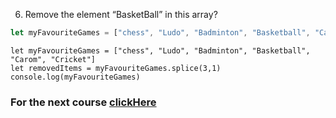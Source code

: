 6. Remove the element “BasketBall” in this array?

```javascript
let myFavouriteGames = ["chess", "Ludo", "Badminton", "Basketball", "Carom", "Cricket"]
```
```solution
let myFavouriteGames = ["chess", "Ludo", "Badminton", "Basketball", "Carom", "Cricket"]
let removedItems = myFavouriteGames.splice(3,1)
console.log(myFavouriteGames)
```


### For the next course [clickHere](https://www.merakilearn.org/course/150/exercise/3635)